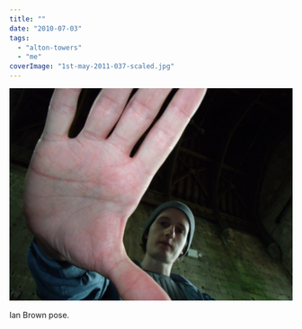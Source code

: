 ```yaml
---
title: ""
date: "2010-07-03"
tags: 
  - "alton-towers"
  - "me"
coverImage: "1st-may-2011-037-scaled.jpg"
---
```


[![alton towers](images/1st-may-2011-037-1024x768.jpg)](images/1st-may-2011-037-scaled.jpg)

Ian Brown pose.
